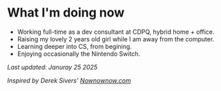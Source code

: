 ---
---
# What I'm doing now
- Working full-time as a dev consultant at CDPQ, hybrid home + office.
- Raising my lovely 2 years old girl while I am away from the computer.
- Learning deeper into CS, from begining.
- Enjoying occasionally the Nintendo Switch.

*Last updated: Januray 25 2025*

*Inspired by Derek Sivers' [Nownownow.com](https://nownownow.com/about)*